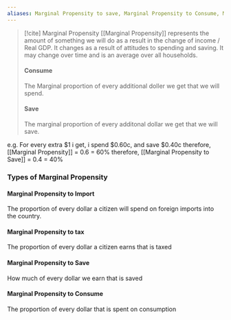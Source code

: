 ```yaml
---
aliases: Marginal Propensity to save, Marginal Propensity to Consume, Marginal Propensity to import, Marginal Propensity to tax
---
```


> [!cite] Marginal Propensity
> [[Marginal Propensity]] represents the amount of something we will do as a result in the change of income / Real GDP. It changes as a result of attitudes to spending and saving. It may change over time and is an average over all households.
> #### Consume
> The Marginal proportion of every additional doller we get that we will spend.
> #### Save
> The marginal proportion of every additonal dollar we get that we will save.

e.g.
For every extra $1 i get, i spend $0.60c, and save $0.40c
therefore, [[Marginal Propensity]] = 0.6 = 60%
therefore, [[Marginal Propensity to Save]] = 0.4 = 40%

### Types of Marginal Propensity
#### Marginal Propensity to Import
The proportion of every dollar a citizen will spend on foreign imports into the country.

#### Marginal Propensity to tax
The proportion of every dollar a citizen earns that is taxed

#### Marginal Propensity to Save
How much of every dollar we earn that is saved

#### Marginal Propensity to Consume
The proportion of every dollar that is spent on consumption